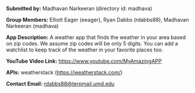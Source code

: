 **Submitted by:** Madhavan Narkeeran (directory id: madhava)

**Group Members:** Elliott Eager (eeager), Ryan Dabbs (rdabbs88), Madhavan Narkeeran (madhava)

**App Description:** A weather app that finds the weather in your area based on zip codes. We assume zip codes will be only 5 digits. You can add a watchlist to keep track of the weather in your favorite places too. 

**YouTube Video Link:** https://www.youtube.com/MyAmazingAPP
            
**APIs:** weatherstack (https://weatherstack.com/) 

**Contact Email:**  rdabbs88@terpmail.umd.edu 
